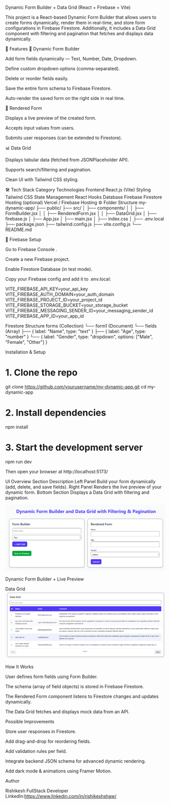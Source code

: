 Dynamic Form Builder + Data Grid (React + Firebase + Vite)

This project is a React-based Dynamic Form Builder that allows users to create forms dynamically, render them in real-time, and store form configurations in Firebase Firestore.
Additionally, it includes a Data Grid component with filtering and pagination that fetches and displays data dynamically.

🚀 Features
🧱 Dynamic Form Builder

Add form fields dynamically — Text, Number, Date, Dropdown.

Define custom dropdown options (comma-separated).

Delete or reorder fields easily.

Save the entire form schema to Firebase Firestore.

Auto-render the saved form on the right side in real time.

📝 Rendered Form

Displays a live preview of the created form.

Accepts input values from users.

Submits user responses (can be extended to Firestore).

📊 Data Grid

Displays tabular data (fetched from JSONPlaceholder API).

Supports search/filtering and pagination.

Clean UI with Tailwind CSS styling.

🛠️ Tech Stack
Category	Technologies
Frontend	React.js (Vite)
Styling	Tailwind CSS
State Management	React Hooks
Database	Firebase Firestore
Hosting (optional)	Vercel / Firebase Hosting
⚙️ Folder Structure
my-dynamic-app/
├── public/
├── src/
│   ├── components/
│   │   ├── FormBuilder.jsx
│   │   ├── RenderedForm.jsx
│   │   ├── DataGrid.jsx
│   ├── firebase.js
│   ├── App.jsx
│   ├── main.jsx
│   ├── index.css
│
├── .env.local
├── package.json
├── tailwind.config.js
├── vite.config.js
└── README.md

🔧 Firebase Setup

Go to Firebase Console
.

Create a new Firebase project.

Enable Firestore Database (in test mode).

Copy your Firebase config and add it to .env.local:

VITE_FIREBASE_API_KEY=your_api_key
VITE_FIREBASE_AUTH_DOMAIN=your_auth_domain
VITE_FIREBASE_PROJECT_ID=your_project_id
VITE_FIREBASE_STORAGE_BUCKET=your_storage_bucket
VITE_FIREBASE_MESSAGING_SENDER_ID=your_messaging_sender_id
VITE_FIREBASE_APP_ID=your_app_id



 Firestore Structure
forms (Collection)
 └── form1 (Document)
     └── fields (Array)
         ├── { label: "Name", type: "text" }
         ├── { label: "Age", type: "number" }
         └── { label: "Gender", type: "dropdown", options: ["Male", "Female", "Other"] }

 Installation & Setup
# 1. Clone the repo
git clone https://github.com/yourusername/my-dynamic-app.git
cd my-dynamic-app

# 2. Install dependencies
npm install

# 3. Start the development server
npm run dev


Then open your browser at http://localhost:5173/

 UI Overview
Section	Description
Left Panel	Build your form dynamically (add, delete, and save fields).
Right Panel	Renders the live preview of your dynamic form.
Bottom Section	Displays a Data Grid with filtering and pagination.
 
 ![alt text](image.png)

 Dynamic Form Builder + Live Preview

Data Grid
![alt text](image-1.png)

 How It Works

User defines form fields using Form Builder.

The schema (array of field objects) is stored in Firebase Firestore.

The Rendered Form component listens to Firestore changes and updates dynamically.

The Data Grid fetches and displays mock data from an API.

Possible Improvements

Store user responses in Firestore.

Add drag-and-drop for reordering fields.

Add validation rules per field.

Integrate backend JSON schema for advanced dynamic rendering.

Add dark mode & animations using Framer Motion.


 Author

Rishikesh
FullStack Developer 
 LinkedIn:https://www.linkedin.com/in/rishikeshshaw/
 